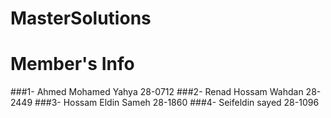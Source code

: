 # MasterSolutions
# Member's Info
###1- Ahmed Mohamed Yahya  28-0712
###2- Renad Hossam Wahdan  28-2449
###3- Hossam Eldin Sameh   28-1860
###4- Seifeldin sayed      28-1096
